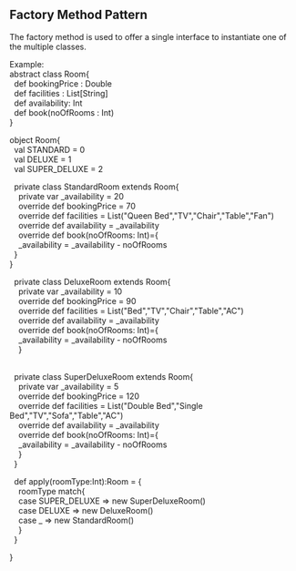 ## Factory Method Pattern
The factory method is used to offer a single interface to instantiate one of the multiple classes. <br/>

Example: <br/>
abstract class Room{ <br/>
&nbsp;&nbsp;def bookingPrice : Double <br/>
&nbsp;&nbsp;def facilities : List[String] <br/>
&nbsp;&nbsp;def availability: Int <br/>
&nbsp;&nbsp;def book(noOfRooms : Int) <br/>
} <br/>

object Room{ <br/>
&nbsp;&nbsp;val STANDARD = 0 <br/>
&nbsp;&nbsp;val DELUXE = 1 <br/>
&nbsp;&nbsp;val SUPER_DELUXE = 2 <br/>
  
&nbsp;&nbsp;private class StandardRoom extends Room{ <br/>
&nbsp;&nbsp;&nbsp;&nbsp;private var _availability = 20 <br/>
&nbsp;&nbsp;&nbsp;&nbsp;override def bookingPrice = 70 <br/>
&nbsp;&nbsp;&nbsp;&nbsp;override def facilities = List("Queen Bed","TV","Chair","Table","Fan") <br/>
&nbsp;&nbsp;&nbsp;&nbsp;override def availability = _availability <br/>
&nbsp;&nbsp;&nbsp;&nbsp;override def book(noOfRooms: Int)={ <br/>
&nbsp;&nbsp;&nbsp;&nbsp;_availability =  _availability - noOfRooms <br/>
&nbsp;&nbsp;} <br/>
} <br/>
  
&nbsp;&nbsp;private class DeluxeRoom extends Room{ <br/>
&nbsp;&nbsp;&nbsp;&nbsp;private var _availability = 10 <br/>
&nbsp;&nbsp;&nbsp;&nbsp;override def bookingPrice = 90 <br/>
&nbsp;&nbsp;&nbsp;&nbsp;override def facilities = List("Bed","TV","Chair","Table","AC") <br/>
&nbsp;&nbsp;&nbsp;&nbsp;override def availability = _availability <br/>
&nbsp;&nbsp;&nbsp;&nbsp;override def book(noOfRooms: Int)={ <br/>
&nbsp;&nbsp;&nbsp;&nbsp;_availability =  _availability - noOfRooms <br/>
&nbsp;&nbsp;&nbsp;&nbsp;} <br/>
&nbsp;&nbsp; <br/>
  
&nbsp;&nbsp;private class SuperDeluxeRoom extends Room{ <br/>
&nbsp;&nbsp;&nbsp;&nbsp;private var _availability = 5 <br/>
&nbsp;&nbsp;&nbsp;&nbsp;override def bookingPrice = 120 <br/>
&nbsp;&nbsp;&nbsp;&nbsp;override def facilities = List("Double Bed","Single Bed","TV","Sofa","Table","AC") <br/>
&nbsp;&nbsp;&nbsp;&nbsp;override def availability = _availability <br/>
&nbsp;&nbsp;&nbsp;&nbsp;override def book(noOfRooms: Int)={ <br/>
&nbsp;&nbsp;&nbsp;&nbsp;_availability =  _availability - noOfRooms <br/>
&nbsp;&nbsp;&nbsp;&nbsp;} <br/>
&nbsp;&nbsp;} <br/>
  
&nbsp;&nbsp;def apply(roomType:Int):Room = { <br/>
&nbsp;&nbsp;&nbsp;&nbsp;roomType match{ <br/>
&nbsp;&nbsp;&nbsp;&nbsp;case SUPER_DELUXE  => new SuperDeluxeRoom() <br/>
&nbsp;&nbsp;&nbsp;&nbsp;case DELUXE  => new DeluxeRoom() <br/>
&nbsp;&nbsp;&nbsp;&nbsp;case _  => new StandardRoom() <br/>
&nbsp;&nbsp;&nbsp;&nbsp;} <br/>
&nbsp;&nbsp;} <br/>
  
} <br/>
